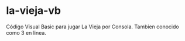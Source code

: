 # la-vieja-vb
Código Visual Basic para jugar La Vieja por Consola.
Tambien conocido como 3 en linea.
